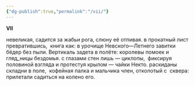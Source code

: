 ```yaml
---
{"dg-publish":true,"permalink":"/vii/"}
---
```


**VII**

невеликая, садится за жабьи рога,
слюну её отпивая. в прокатный лист превратившись, 
книга как: в урочище Невского—Летнего
завитки бёдер без пыли. Вертикаль
задета в полёте: королевы помоек и 
гляд_ницы бездомья.
с глазами стен лишь — циклопы, 
фиксируя половиной взгляда и протестуя крылом —
чайки Некто. раскиданы складни в поле, 
кофейная палка и мальчика член, отколотый с 
сквера: прилетали садиться на колено его.